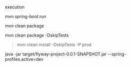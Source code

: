 execution

mvn spring-boot:run

mvn clean package 
 
mvn clean package -DskipTests

>mvn clean install -DskipTests -P prod

java -jar target/flyway-project-0.0.1-SNAPSHOT.jar --spring-profiles.active=dev